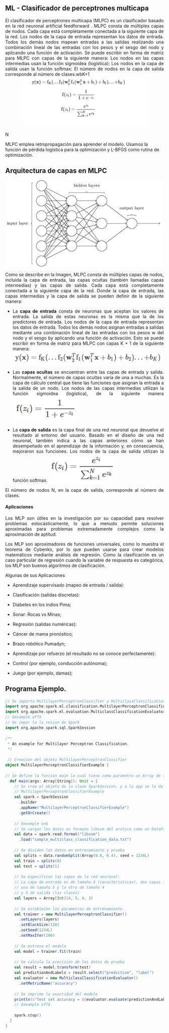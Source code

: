 

## ML - Clasificador de perceptrones multicapa

 <div style="text-align: justify">
El clasificador de perceptrones multicapa (MLPC) es un clasificador basado en la red neuronal artificial feedforward . MLPC consta de múltiples capas de nodos. Cada capa está completamente conectada a la siguiente capa de la red. Los nodos de la capa de entrada representan los datos de entrada. Todos los demás nodos mapean entradas a las salidas realizando una combinación lineal de las entradas con los pesos y el sesgo del nodo y aplicando una función de activación. Se puede escribir en forma de matriz para MLPC con capas de la siguiente manera: Los nodos en las capas intermedias usan la función sigmoidea (logística): Los nodos en la capa de salida usan la función softmax: El número de nodos en la capa de salida corresponde al número de clases.wbK+1
 
</div>
 
 <div style="text-align: center"
 
 ![](Capture2.PNG)
</div>

N

MLPC emplea retropropagación para aprender el modelo. Usamos la función de pérdida logística para la optimización y L-BFGS como rutina de optimización.



## Arquitectura de capas en MLPC
![mlp-network](mlp-network.png)
<div align="justify">Como se describe en la Imagen, MLPC consta de múltiples capas de nodos, incluida la capa de entrada, las capas ocultas (también llamadas capas intermedias) y las capas de salida. Cada capa está completamente conectada a la siguiente capa de la red. Donde la capa de entrada, las capas intermedias y la capa de salida se pueden definir de la siguiente manera:
 
- La **capa de entrada** consta de neuronas que aceptan los valores de entrada. La salida de estas neuronas es la misma que la de los predictores de entrada. Los nodos de la capa de entrada representan los datos de entrada. Todos los demás nodos asignan entradas a salidas mediante una combinación lineal de las entradas con los pesos w del nodo y el sesgo by aplicando una función de activación. Esto se puede escribir en forma de matriz para MLPC con capas K + 1 de la siguiente manera:
![Input_Layer](Input_Layer.png)
 

- Las **capas ocultas** se encuentran entre las capas de entrada y salida. Normalmente, el número de capas ocultas varía de una a muchas. Es la capa de cálculo central que tiene las funciones que asignan la entrada a la salida de un nodo. Los nodos de las capas intermedias utilizan la función sigmoidea (logística), de la siguiente manera
![Hidden_Layer](Hidden_Layer.png)

- La **capa de salida** es la capa final de una red neuronal que devuelve el resultado al entorno del usuario. Basado en el diseño de una red neuronal, también indica a las capas anteriores cómo se han desempeñado en el aprendizaje de la información y, en consecuencia, mejoraron sus funciones. Los nodos de la capa de salida utilizan la función softmax.
![Output_Layer](Output_Layer.png)

El número de nodos N, en la capa de salida, corresponde al número de clases.



#### Aplicaciones

Los MLP son útiles en la investigación por su capacidad para resolver problemas estocásticamente, lo que a menudo permite soluciones aproximadas para problemas extremadamente complejos como la aproximación de aptitud.

Los MLP son aproximadores de funciones universales, como lo muestra el teorema de Cybenko,  por lo que pueden usarse para crear modelos matemáticos mediante análisis de regresión. Como la clasificación es un caso particular de regresión cuando la variable de respuesta es categórica, los MLP son buenos algoritmos de clasificación.

Algunas de sus Aplicaciones
- Aprendizaje supervisado (mapeo de entrada / salida):

- Clasificación (salidas discretas):

- Diabetes en los indios Pima;

- Sonar: Rocas vs Minas;

- Regresión (salidas numéricas):

- Cáncer de mama pronóstico;

- Brazo robótico Pumadyn;

- Aprendizaje por refuerzo (el resultado no se conoce perfectamente):

- Control (por ejemplo, conducción autónoma);

- Juego (por ejemplo, damas);




## Programa Ejemplo.
```scala
// Se importa MultilayerPerceptronClassifier y MulticlassClassificationEvaluator
import org.apache.spark.ml.classification.MultilayerPerceptronClassifier
import org.apache.spark.ml.evaluation.MulticlassClassificationEvaluator
// $example off$
// Se impor ta la sesion de Spark
import org.apache.spark.sql.SparkSession

/**
 * An example for Multilayer Perceptron Classification.
 */

 // Creacion del objeto MultilayerPerceptronClassifier
object MultilayerPerceptronClassifierExample {

// Se define la funcion main la cual tiene como parametro un Array de tipo string
  def main(args: Array[String]): Unit = {
    // Se crea el objeto de la clase SparkSession, y a la app se le da el nombre de
    // MultilayerPerceptronClassifierExample
    val spark = SparkSession
      .builder
      .appName("MultilayerPerceptronClassifierExample")
      .getOrCreate()

    // $example on$
    // Se cargan los datos en formato libsvm del archivo como un DataFrame
    val data = spark.read.format("libsvm")
      .load("sample_multiclass_classification_data.txt")

    // Se dividen los datos en entrenamiento y prueba
    val splits = data.randomSplit(Array(0.6, 0.4), seed = 1234L)
    val train = splits(0)
    val test = splits(1)

    // Se especifican las capas de la red neuronal:
    // La capa de entrada es de tamaño 4 (caracteristicas), dos capas intermedias
    // una de tamaño 5 y la otra de tamaño 4
    // y 3 de salida (las clases)
    val layers = Array[Int](4, 5, 4, 3)

    // Se establecen los parametros de entrenamiento
    val trainer = new MultilayerPerceptronClassifier()
      .setLayers(layers)
      .setBlockSize(128)
      .setSeed(1234L)
      .setMaxIter(100)

    // Se entrena el modelo
    val model = trainer.fit(train)

    // Se calcula la precision de los datos de prueba
    val result = model.transform(test)
    val predictionAndLabels = result.select("prediction", "label")
    val evaluator = new MulticlassClassificationEvaluator()
      .setMetricName("accuracy")

    // Se imprime la exactidud del modelo
    println(s"Test set accuracy = ${evaluator.evaluate(predictionAndLabels)}")
    // $example off$

    spark.stop()
  }
}
```

